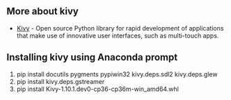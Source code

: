 ## More about kivy
* [Kivy](https://kivy.org/#home) - Open source Python library for rapid development of applications
that make use of innovative user interfaces, such as multi-touch apps.

## Installing kivy using Anaconda prompt

1. pip install docutils pygments pypiwin32 kivy.deps.sdl2 kivy.deps.glew
2. pip install kivy.deps.gstreamer
3. pip install Kivy-1.10.1.dev0-cp36-cp36m-win_amd64.whl
